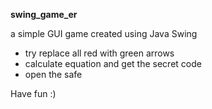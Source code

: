 **swing_game_er**

a simple GUI game created using Java Swing

- try replace all red with green arrows
- calculate equation and get the secret code
- open the safe

Have fun :)
